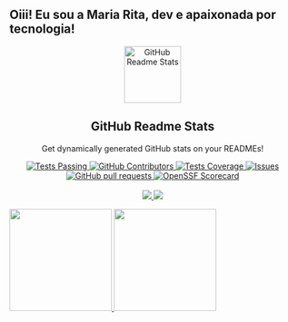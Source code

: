 ## Oiii! Eu sou a  Maria Rita, dev e apaixonada por tecnologia!
<p align="center">
 <img width="100px" src="https://res.cloudinary.com/anuraghazra/image/upload/v1594908242/logo_ccswme.svg" align="center" alt="GitHub Readme Stats" />
 <h2 align="center">GitHub Readme Stats</h2>
 <p align="center">Get dynamically generated GitHub stats on your READMEs!</p>
</p>
  <p align="center">
    <a href="https://github.com/mariaritaanjos/github-readme-stats/actions">
      <img alt="Tests Passing" src ="https://github.com/anuraghazra/github-readme-stats/workflows/Test/badge.svg" />
    </a>
    </a>
    <a href="https://github.com/mariaritaanjos/github-readme-stats/graphs/contributors">
      <img alt="GitHub Contributors" src="https://img.shields.io/github/contributors/mariaritaanjos/github-readme-stats" />
    </a>
    <a href="https://codecov.io/gh/mariaritaanjos/github-readme-stats">
      <img alt="Tests Coverage"  src="https://img.shields.io/github/contributors/anuraghazra/github-readme-stats" />
    </a>
    <a href="https://github.com/mariaritaanjos/github-readme-stats/issues">
      <img alt="Issues" src="https://img.shields.io/github/issues/anuraghazra/github-readme-stats?color=0088ff" />
    </a>
    <a href="https://github.com/mariaritaanjos/github-readme-stats/pulls">
      <img alt="GitHub pull requests" src="https://img.shields.io/github/issues-pr/anuraghazra/github-readme-stats?color=0088ff" />
    </a>
    <a href="https://securityscorecards.dev/viewer/?uri=github.com/mariaritaanjos/github-readme-stats">
      <img alt="OpenSSF Scorecard" src="https://api.securityscorecards.dev/projects/github.com/anuraghazra/github-readme-stats/badge" />
    </a>
    <br />
    <br />
    <a href="https://www.instagram.com/mritaanjos/">
      <img src="https://tse2.mm.bing.net/th?id=OIP.HEr8Hjj6LeVlYrNYJ0LRuwHaHZ&pid=Api&P=0&h=50"/>
    </a>
    <a href="https://www.linkedin.com/in/maria-rita-anjos-0a5b42200/">
      <img src="https://tse1.mm.bing.net/th?id=OIP.GxjUYc51x1_bTXtuwIs-ZQHaGT&pid=Api&P=0&h=50"/>
    <div>
<a href="https://github.com/MariaRitaanjos">
<img loading="lazy" height="180em" src="https://github-readme-stats.vercel.app/api/top-langs/?username=MariaRitaanjos&layout=compact&langs_count=7&theme=dracula"/>
<img loading="lazy" height="180em" src="https://github-readme-stats.vercel.app/api?username=MariaRitaanjos&show_icons=true&theme=dracula&include_all_commits=true&count_private=true"/>
</div>
  
  </p>


 

